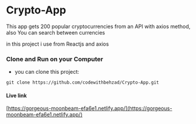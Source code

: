 # Crypto-App
This app gets 200 popular cryptocurrencies from an API  with axios method, also You can  search between currencies


in this project i use from Reactjs and axios


### Clone and Run on your Computer

- you can clone this project:

```
git clone https://github.com/codewithbehzad/Crypto-App.git
```

#### Live link
 [https://gorgeous-moonbeam-efa6e1.netlify.app/](https://gorgeous-moonbeam-efa6e1.netlify.app/)
